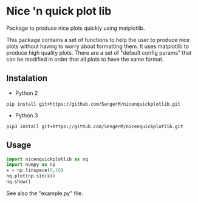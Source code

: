 # Nice 'n quick plot lib
Package to produce nice plots quickly using matplotlib.

This package contains a set of functions to help the user to produce nice plots without having to worry about formatting them. It uses matplotlib to produce high quality plots. There are a set of "default config params" that can be modified in order that all plots to have the same format.

## Instalation
- Python 2
```
pip install git+https://github.com/SengerM/nicenquickplotlib.git
```
- Python 3
```
pip3 install git+https://github.com/SengerM/nicenquickplotlib.git
```

## Usage
```Python
import nicenquickplotlib as nq
import numpy as np
x = np.linspace(0,10)
nq.plot(np.sin(x))
nq.show()
```
See also the "example.py" file.
